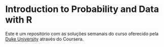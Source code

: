# Introduction to Probability and Data with R

Este é um repositório com as soluções semanais do curso oferecido pela [Duke University](https://www.coursera.org/learn/probability-intro?specialization=statistics) através do Coursera.
